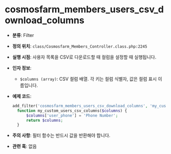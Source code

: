 # cosmosfarm_members_users_csv_download_columns

- **분류**: Filter
- **정의 위치**: `class/Cosmosfarm_Members_Controller.class.php:2245`
- **실행 시점**: 사용자 목록을 CSV로 다운로드할 때 컬럼을 설정할 때 실행됩니다.
- **인자 정보**:
  - `$columns (array)`: CSV 컬럼 배열. 각 키는 컬럼 식별자, 값은 컬럼 표시 이름입니다.
- **예제 코드**:

  ```php
  add_filter('cosmosfarm_members_users_csv_download_columns', 'my_custom_users_csv_columns');
    function my_custom_users_csv_columns($columns) {
        $columns['user_phone'] = 'Phone Number';
        return $columns;
    }
  ```

- **주의 사항**: 필터 함수는 반드시 값을 반환해야 합니다.
- **관련 훅**: 없음
